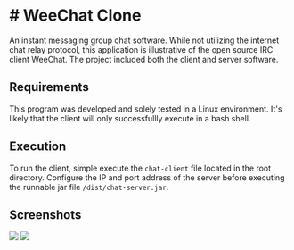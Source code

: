 # # WeeChat Clone
An instant messaging group chat software. While not utilizing the internet chat relay protocol, this application is illustrative of the open source IRC client WeeChat. The project included both the client and server software.

## Requirements
This program was developed and solely tested in a Linux environment. It's likely that the client will only successfullly execute in a bash shell.

## Execution
To run the client, simple execute the `chat-client` file located in the root directory.
Configure the IP and port address of the server before executing the runnable jar file `/dist/chat-server.jar`.

## Screenshots
<img src="https://imgur.com/cKy7nQs">
<img src="https://imgur.com/GlYgPY3">
